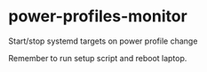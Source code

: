 # power-profiles-monitor

Start/stop systemd targets on power profile change

Remember to run setup script and reboot laptop.
